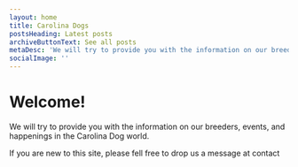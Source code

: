 ```yaml
---
layout: home
title: Carolina Dogs 
postsHeading: Latest posts
archiveButtonText: See all posts
metaDesc: 'We will try to provide you with the information on our breeders, events, and happenings in the Carolina Dog world.'
socialImage: ''
---
```


# Welcome!

We will try to provide you with the information on our breeders, events, and happenings in the Carolina Dog world.

If you are new to this site, please fell free to drop us a message at contact
